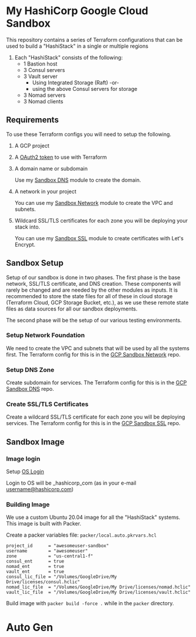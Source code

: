# My HashiCorp Google Cloud Sandbox

This repository contains a series of Terraform configurations that can be used
to build a "HashiStack" in a single or multiple regions

1. Each "HashiStack" consists of the following:
   - 1 Bastion host
   - 3 Consul servers
   - 3 Vault server
     - Using Integrated Storage (Raft) -or-
     - using the above Consul servers for storage
   - 3 Nomad servers
   - 3 Nomad clients

## Requirements

To use these Terraform configs you will need to setup the following.

1. A GCP project
1. A
   [OAuth2 token](https://jryancanty.medium.com/stop-downloading-google-cloud-service-account-keys-1811d44a97d9)
   to use with Terraform
1. A domain name or subdomain

   Use my [Sandbox DNS](https://github.com/methridge/me-gcp-sandbox-dns) module
   to create the domain.

1. A network in your project

   You can use my
   [Sandbox Network](https://github.com/methridge/me-gcp-sandbox-network) module
   to create the VPC and subnets.

1. Wildcard SSL/TLS certificates for each zone you will be deploying your stack
   into.

   You can use my [Sandbox SSL](https://github.com/methridge/me-gcp-sandbox-ssl)
   module to create certificates with Let's Encrypt.

## Sandbox Setup

Setup of our sandbox is done in two phases. The first phase is the base network,
SSL/TLS certificate, and DNS creation. These components will rarely be changed
and are needed by the other modules as inputs. It is recommended to store the
state files for all of these in cloud storage (Terraform Cloud, GCP Storage
Bucket, etc.), as we use these remote state files as data sources for all our
sandbox deployments.

The second phase will be the setup of our various testing environments.

### Setup Network Foundation

We need to create the VPC and subnets that will be used by all the systems
first. The Terraform config for this is in the
[GCP Sandbox Network](https://github.com/methridge/me-gcp-sandbox-network) repo.

### Setup DNS Zone

Create subdomain for services. The Terraform config for this is in the
[GCP Sandbox DNS](https://github.com/methridge/me-gcp-sandbox-dns) repo.

### Create SSL/TLS Certificates

Create a wildcard SSL/TLS certificate for each zone you will be deploying
services. The Terraform config for this is in the
[GCP Sandbox SSL](https://github.com/methridge/me-gcp-sandbox-ssl) repo.

## Sandbox Image

### Image login

Setup
[OS Login](https://cloud.google.com/compute/docs/instances/managing-instance-access)

Login to OS will be <username>\_hashicorp_com (as in your e-mail
username@hashicorp.com)

### Building Image

We use a custom Ubuntu 20.04 image for all the "HashiStack" systems. This image
is built with Packer.

Create a packer variables file: `packer/local.auto.pkrvars.hcl`

```
project_id      = "awesomeuser-sandbox"
username        = "awesomeuser"
zone            = "us-central1-f"
consul_ent      = true
nomad_ent       = true
vault_ent       = true
consul_lic_file = "/Volumes/GoogleDrive/My Drive/licenses/consul.hclic"
nomad_lic_file  = "/Volumes/GoogleDrive/My Drive/licenses/nomad.hclic"
vault_lic_file  = "/Volumes/GoogleDrive/My Drive/licenses/vault.hclic"
```

Build image with `packer build -force .` while in the `packer` directory.

# Auto Gen

<!-- BEGINNING OF PRE-COMMIT-TERRAFORM DOCS HOOK -->

<!-- END OF PRE-COMMIT-TERRAFORM DOCS HOOK -->
